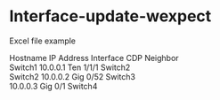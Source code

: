 # Interface-update-wexpect  

Excel file example

Hostname  IP Address  Interface   CDP Neighbor  
Switch1   10.0.0.1    Ten 1/1/1   Switch2  
Switch2   10.0.0.2    Gig 0/52    Switch3  
          10.0.0.3    Gig 0/1     Switch4  

